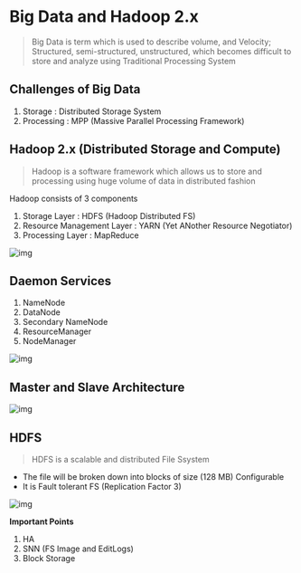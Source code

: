 # Big Data and Hadoop 2.x

> Big Data is term which is used to describe volume, and Velocity; Structured, semi-structured, unstructured, which becomes difficult to store and analyze using Traditional Processing System

## Challenges of Big Data

1. Storage  : Distributed Storage System
2. Processing : MPP (Massive Parallel Processing Framework)

## Hadoop 2.x (Distributed Storage and Compute)

> Hadoop is a software framework which allows us to store and processing using huge volume of data in distributed fashion

Hadoop consists of 3 components

1. Storage Layer : HDFS (Hadoop Distributed FS)
2. Resource Management Layer : YARN (Yet ANother Resource Negotiator)
3. Processing Layer : MapReduce

![img](https://lh7-rt.googleusercontent.com/docsz/AD_4nXcDX53FuA8iI2Ew7cVZ0ikruQeGAlH1hfDbKN1CRBiQeJ_XX4TxB54dki0tWsarLBxatJz37JvLwe1jQ7HFgUZ1wEwe_gCCha60dm4LVdsYy7RUUYNJ91uYvTfO7cSWJn-uKX8h5i1hmhIgcnWid8BOBb4W?key=Lcjgu0sLjm8U8i3A_14gRg)

## Daemon Services

1. NameNode
2. DataNode
3. Secondary NameNode
4. ResourceManager
5. NodeManager

![img](https://lh7-rt.googleusercontent.com/docsz/AD_4nXfCYzfxKlJmgAWjjnLd4ER4jWCjNOA4yOTXJsKdDSbWTDRJqo5iIfJVvgFDjPoA_pyy-mvHErwPtWEmWPcRpYI9vLLa6yH-4M4elKEjeXQymCHGW7tqv5Bi3yfGYG1OF5X35_ST96tjakLTByf3swsl_wo?key=Lcjgu0sLjm8U8i3A_14gRg)



## Master and Slave Architecture

![img](https://lh7-rt.googleusercontent.com/docsz/AD_4nXcUyhXIV7IqPGPQMbyzGeZ6Twb7MB0dhyy8FBpZRGzegVNZAywcQMpTqwv02BVP_8A6rmntQWPJNKiFlwAKfjadveZ4zUHWGtxg7ZB4M80IOVHtkozVQ-6xNjZKV7oadOza0cptp3wHGlJLauafaJO0g3Ea?key=Lcjgu0sLjm8U8i3A_14gRg)

## HDFS 

> HDFS is a scalable and distributed File Ssystem

* The file will be broken down into blocks of size (128 MB) Configurable
* It is Fault tolerant FS (Replication Factor 3)

![img](https://lh7-rt.googleusercontent.com/docsz/AD_4nXfdu5MH3bTMqHsfZsG3UHowAWbCgdCNQ64Q9KhJdkjOC81q5EcQA48074rwJSXhrfuhbtpmi-Z6HDU9J0I6ZD6bo9TLsEviWPqbLF2qKaFE2wdaxSVw4CkUiTzst5V7ILB1PRheAOe0zzD0iZrDpemOJZBy?key=Lcjgu0sLjm8U8i3A_14gRg)



**Important Points**

1. HA
2. SNN (FS Image and EditLogs)
3. Block Storage